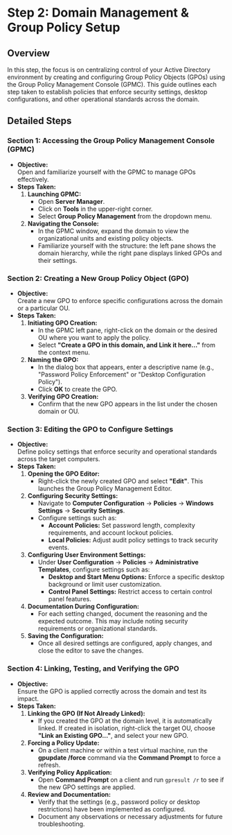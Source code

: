 # Step 2: Domain Management & Group Policy Setup

## Overview

In this step, the focus is on centralizing control of your Active Directory environment by creating and configuring Group Policy Objects (GPOs) using the Group Policy Management Console (GPMC). This guide outlines each step taken to establish policies that enforce security settings, desktop configurations, and other operational standards across the domain.

## Detailed Steps

### Section 1: Accessing the Group Policy Management Console (GPMC)
- **Objective:**  
  Open and familiarize yourself with the GPMC to manage GPOs effectively.
- **Steps Taken:**
  1. **Launching GPMC:**  
     - Open **Server Manager**.
     - Click on **Tools** in the upper-right corner.
     - Select **Group Policy Management** from the dropdown menu.
  2. **Navigating the Console:**  
     - In the GPMC window, expand the domain to view the organizational units and existing policy objects.
     - Familiarize yourself with the structure: the left pane shows the domain hierarchy, while the right pane displays linked GPOs and their settings.

### Section 2: Creating a New Group Policy Object (GPO)
- **Objective:**  
  Create a new GPO to enforce specific configurations across the domain or a particular OU.
- **Steps Taken:**
  1. **Initiating GPO Creation:**  
     - In the GPMC left pane, right-click on the domain or the desired OU where you want to apply the policy.
     - Select **"Create a GPO in this domain, and Link it here..."** from the context menu.
  2. **Naming the GPO:**  
     - In the dialog box that appears, enter a descriptive name (e.g., "Password Policy Enforcement" or "Desktop Configuration Policy").
     - Click **OK** to create the GPO.
  3. **Verifying GPO Creation:**  
     - Confirm that the new GPO appears in the list under the chosen domain or OU.

### Section 3: Editing the GPO to Configure Settings
- **Objective:**  
  Define policy settings that enforce security and operational standards across the target computers.
- **Steps Taken:**
  1. **Opening the GPO Editor:**  
     - Right-click the newly created GPO and select **"Edit"**. This launches the Group Policy Management Editor.
  2. **Configuring Security Settings:**  
     - Navigate to **Computer Configuration** → **Policies** → **Windows Settings** → **Security Settings**.
     - Configure settings such as:
       - **Account Policies:** Set password length, complexity requirements, and account lockout policies.
       - **Local Policies:** Adjust audit policy settings to track security events.
  3. **Configuring User Environment Settings:**  
     - Under **User Configuration** → **Policies** → **Administrative Templates**, configure settings such as:
       - **Desktop and Start Menu Options:** Enforce a specific desktop background or limit user customization.
       - **Control Panel Settings:** Restrict access to certain control panel features.
  4. **Documentation During Configuration:**  
     - For each setting changed, document the reasoning and the expected outcome. This may include noting security requirements or organizational standards.
  5. **Saving the Configuration:**  
     - Once all desired settings are configured, apply changes, and close the editor to save the changes.

### Section 4: Linking, Testing, and Verifying the GPO
- **Objective:**  
  Ensure the GPO is applied correctly across the domain and test its impact.
- **Steps Taken:**
  1. **Linking the GPO (If Not Already Linked):**  
     - If you created the GPO at the domain level, it is automatically linked. If created in isolation, right-click the target OU, choose **"Link an Existing GPO..."**, and select your new GPO.
  2. **Forcing a Policy Update:**  
     - On a client machine or within a test virtual machine, run the **gpupdate /force** command via the  **Command Prompt** to force a refresh.
  3. **Verifying Policy Application:**  
     - Open **Command Prompt** on a client and run `gpresult /r` to see if the new GPO settings are applied.
  4. **Review and Documentation:**  
     - Verify that the settings (e.g., password policy or desktop restrictions) have been implemented as configured.
     - Document any observations or necessary adjustments for future troubleshooting.
